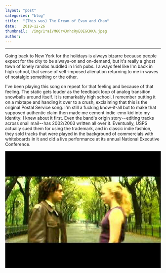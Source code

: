 ```yaml
---
layout:	"post"
categories:	"blog"
title:	"(This was) The Dream of Evan and Chan"
date:	2018-12-26
thumbnail:	/img/1*aiVM60r4JnhcRyE0EGCKKA.jpeg
author:	
---
```


* * *

Going back to New York for the holidays is always bizarre because people
expect for the city to be always-on and on-demand, but it's really a ghost
town of lonely randos huddled in Irish pubs. I always feel like I'm back in
high school, that sense of self-imposed alienation returning to me in waves of
nostalgic something or the other.

I've been playing this song on repeat for that feeling and because of that
feeling. The static gets louder as the feedback loop of analog transition
snowballs around itself. It is remarkably high school. I remember putting it
on a mixtape and handing it over to a crush, exclaiming that this is the
original Postal Service song. I'm still a fucking know-it-all but to make that
supposed authentic claim then made me cement indie-emo kid into my identity: I
knew about it first. Even the band's origin story -- editing tracks across
snail mail -- has 2002/2003 written all over it. Eventually, USPS actually
sued them for using the trademark, and in classic indie fashion, they sold
tracks that were played in the background of commercials with whiteboards in
it and did a live performance at its annual National Executive Conference.

![](/img/1*aiVM60r4JnhcRyE0EGCKKA.jpeg)

